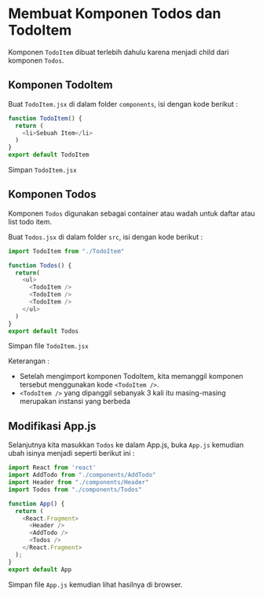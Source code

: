 # Membuat Komponen Todos dan TodoItem

Komponen `TodoItem` dibuat terlebih dahulu karena menjadi child dari komponen `Todos`.

## Komponen TodoItem

Buat `TodoItem.jsx` di dalam folder `components`, isi dengan kode berikut :

```javascript
function TodoItem() {
  return (
    <li>Sebuah Item</li>
  )
}
export default TodoItem

```

Simpan `TodoItem.jsx`

## Komponen Todos

Komponen `Todos` digunakan sebagai container atau wadah untuk daftar atau list todo item.

Buat `Todos.jsx` di dalam folder `src`, isi dengan kode berikut :

```javascript
import TodoItem from "./TodoItem"

function Todos() {
  return(
    <ul>
      <TodoItem />
      <TodoItem />
      <TodoItem />
    </ul>
  )
}
export default Todos
```

Simpan file `TodoItem.jsx`

Keterangan :

* Setelah mengimport komponen TodoItem, kita memanggil komponen tersebut menggunakan kode `<TodoItem />`.
* `<TodoItem />` yang dipanggil sebanyak 3 kali itu masing-masing merupakan instansi yang berbeda

## Modifikasi App.js

Selanjutnya kita masukkan `Todos` ke dalam App.js, buka `App.js` kemudian ubah isinya menjadi seperti berikut ini :

```javascript
import React from 'react'
import AddTodo from "./components/AddTodo"
import Header from "./components/Header"
import Todos from "./components/Todos"

function App() {
  return (
    <React.Fragment>
      <Header />
      <AddTodo />
      <Todos />
    </React.Fragment>
  );
}
export default App
```

Simpan file `App.js` kemudian lihat hasilnya di browser.
